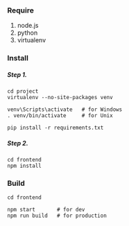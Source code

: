 ### Require

1. node.js
2. python
3. virtualenv



### Install

##### Step 1.

```
cd project
virtualenv --no-site-packages venv

venv\Scripts\activate	# for Windows
. venv/bin/activate		# for Unix
	
pip install -r requirements.txt
```



##### Step 2.

```
cd frontend
npm install
```



### Build

```
cd frontend

npm start		# for dev
npm run build	# for production
```